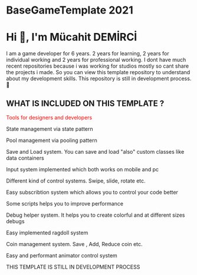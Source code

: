 # BaseGameTemplate 2021

<!DOCTYPE html>
<html>

<body>

<div>

<h1> Hi 👋, I'm Mücahit DEMİRCİ </h1>

<p> I am a game developer for 6 years. 2 years for learning, 2 years for individual working and 2 years for professional working. I dont have much recent repositories because i was working for studios mostly so cant share the projects i made. So you can view this template repository to understand about my development skills. This repository is still in development process. 🥳 </p>

<h2> WHAT IS INCLUDED ON THIS TEMPLATE ? </h2>

<p  style="color:red;" > Tools for designers and developers </p>
<p> State management via state pattern </p>
<p> Pool management via pooling pattern </p>
<p> Save and Load system. You can save and load "also" custom classes like data containers </p>
<p> Input system implemented which both works on mobile and pc </p>
<p> Different kind of control systems. Swipe, slide, rotate etc.  </p>
<p> Easy subscribtion system which allows you to control your code better </p>
<p> Some scripts helps you to improve performance </p>
<p> Debug helper system. It helps you to create colorful and at different sizes debugs </p>
<p> Easy implemented ragdoll system </p>
<p> Coin management system. Save , Add, Reduce coin etc. </p>
<p> Easy and performant animator control system </p>


<p> THIS TEMPLATE IS STILL IN DEVELOPMENT PROCESS </p>

</div>


</body>
</html>
